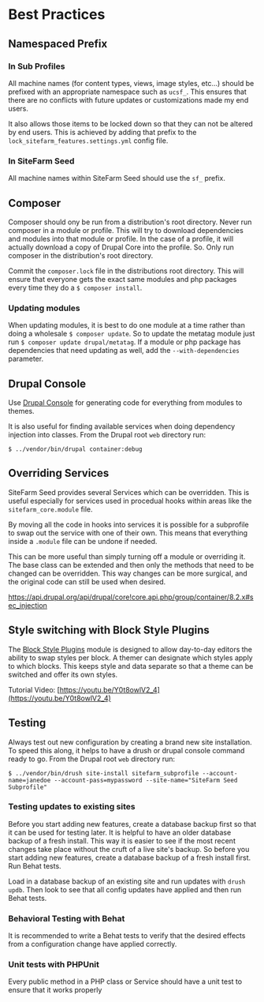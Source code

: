 # Best Practices

## Namespaced Prefix

### In Sub Profiles
All machine names (for content types, views, image styles, etc...) should be
prefixed with an appropriate namespace such as `ucsf_`. This ensures that there
are no conflicts with future updates or customizations made my end users.

It also allows those items to be locked down so that they can not be altered by
end users. This is achieved by adding that prefix to the
`lock_sitefarm_features.settings.yml` config file.

### In SiteFarm Seed
All machine names within SiteFarm Seed should use the `sf_` prefix.

## Composer

Composer should ony be run from a distribution's root directory. Never run
composer in a module or profile. This will try to download dependencies and
modules into that module or profile. In the case of a profile, it will actually
download a copy of Drupal Core into the profile. So. Only run composer in the
distribution's root directory.

Commit the `composer.lock` file in the distributions root directory. This will
ensure that everyone gets the exact same modules and php packages every time
they do a `$ composer install`.

### Updating modules
When updating modules, it is best to do one module at a time rather than doing
a wholesale `$ composer update`. So to update the metatag module just run
`$ composer update drupal/metatag`. If a module or php package has dependencies
that need updating as well, add the `--with-dependencies` parameter.

## Drupal Console

Use [Drupal Console](https://drupalconsole.com/) for generating code for
everything from modules to themes.

It is also useful for finding available services when doing dependency injection
into classes. From the Drupal root `web` directory run:

```
$ ../vendor/bin/drupal container:debug
```
## Overriding Services

SiteFarm Seed provides several Services which can be overridden. This is useful especially for services used in procedual hooks within areas like the `sitefarm_core.module` file.

By moving all the code in hooks into services it is possible for a subprofile to swap out the service with one of their own. This means that everything inside a `.module` file can be undone if needed.

This can be more useful than simply turning off a module or overriding it. The base class can be extended and then only the methods that need to be changed can be overridden. This way changes can be more surgical, and the original code can still be used when desired.

https://api.drupal.org/api/drupal/core!core.api.php/group/container/8.2.x#sec_injection

## Style switching with Block Style Plugins

The [Block Style Plugins](https://www.drupal.org/project/block_style_plugins) module is designed to allow day-to-day editors the
ability to swap styles per block. A themer can designate which styles apply to
which blocks. This keeps style and data separate so that a theme can be switched
and offer its own styles.

Tutorial Video: [https://youtu.be/Y0t8owlV2_4](https://youtu.be/Y0t8owlV2_4)

## Testing

Always test out new configuration by creating a brand new site installation. To
speed this along, it helps to have a drush or drupal console command ready to
go. From the Drupal root `web` directory run:

```
$ ../vendor/bin/drush site-install sitefarm_subprofile --account-name=janedoe --account-pass=mypassword --site-name="SiteFarm Seed Subprofile"
```

### Testing updates to existing sites
Before you start adding new features, create a database backup first so that it
can be used for testing later. It is helpful to have an older database backup of
a fresh install. This way it is easier to see if the most recent changes take
place without the cruft of a live site's backup. So before you start adding new
features, create a database backup of a fresh install first. Run Behat tests.

Load in a database backup of an existing site and run updates with `drush updb`.
Then look to see that all config updates have applied and then run Behat tests.

### Behavioral Testing with Behat
It is recommended to write a Behat tests to verify that the desired effects from
a configuration change have applied correctly.

### Unit tests with PHPUnit
Every public method in a PHP class or Service should have a unit test to ensure
that it works properly
